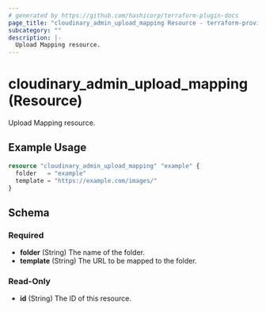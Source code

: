 ```yaml
---
# generated by https://github.com/hashicorp/terraform-plugin-docs
page_title: "cloudinary_admin_upload_mapping Resource - terraform-provider-cloudinary"
subcategory: ""
description: |-
  Upload Mapping resource.
---
```


# cloudinary_admin_upload_mapping (Resource)

Upload Mapping resource.

## Example Usage

```terraform
resource "cloudinary_admin_upload_mapping" "example" {
  folder   = "example"
  template = "https://example.com/images/"
}
```

<!-- schema generated by tfplugindocs -->
## Schema

### Required

- **folder** (String) The name of the folder.
- **template** (String) The URL to be mapped to the folder.

### Read-Only

- **id** (String) The ID of this resource.


